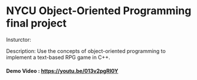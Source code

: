 # NYCU Object-Oriented Programming final project

Insturctor: 

Description: Use the concepts of object-oriented programming to implement a text-based RPG game in C++. 

#### Demo Video : https://youtu.be/013v2pgRI0Y
